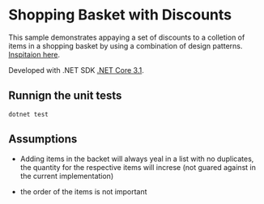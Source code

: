 # Shopping Basket with Discounts

This sample demonstrates appaying a set of discounts to a colletion of items in a shopping basket by using a combination of design patterns. [Inspitaion here](https://sourcemaking.com/design_patterns/behavioral_patterns).

Developed with .NET SDK [.NET Core 3.1](https://dotnet.microsoft.com/download/dotnet/3.1).

## Runnign the unit tests

```console
dotnet test
```

## Assumptions
 
- Adding items in the backet will always yeal in a list with no duplicates, the quantity for the respective items will increse (not guared against in the current implementation)

- the order of the items is not important

